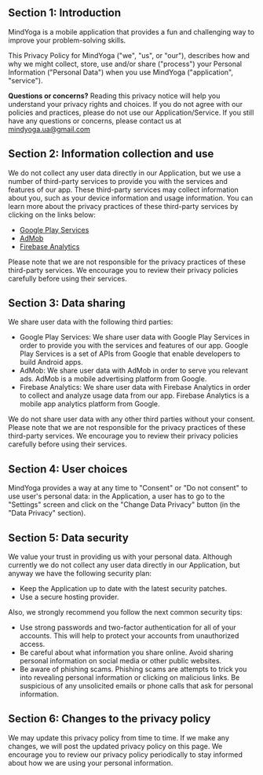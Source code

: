 ## Section 1: Introduction

MindYoga is a mobile application that provides a fun and challenging way to improve your problem-solving skills.

This Privacy Policy for MindYoga ("we", "us", or "our"), describes how and why we might collect, store, use 
and/or share ("process") your Personal Information ("Personal Data") when you use MindYoga ("application", "service").

**Questions or concerns?** Reading this privacy notice will help you understand your privacy rights and choices.
If you do not agree with our policies and practices, please do not use our Application/Service.
If you still have any questions or concerns, please contact us at mindyoga.ua@gmail.com

## Section 2: Information collection and use

We do not collect any user data directly in our Application, 
but we use a number of third-party services to provide you with the services and features of our app. 
These third-party services may collect information about you, such as your device information and usage information. 
You can learn more about the privacy practices of these third-party services by clicking on the links below:

* [Google Play Services](https://policies.google.com/privacy)
* [AdMob](https://support.google.com/admob/answer/6128543?hl=en)
* [Firebase Analytics](https://www.google.com/analytics/terms/)
  
Please note that we are not responsible for the privacy practices of these third-party services. 
We encourage you to review their privacy policies carefully before using their services.

## Section 3: Data sharing

We share user data with the following third parties:

* Google Play Services: We share user data with Google Play Services in order to provide you with the services and features of our app. Google Play Services is a set of APIs from Google that enable developers to build Android apps.
* AdMob: We share user data with AdMob in order to serve you relevant ads. AdMob is a mobile advertising platform from Google.
* Firebase Analytics: We share user data with Firebase Analytics in order to collect and analyze usage data from our app. Firebase Analytics is a mobile app analytics platform from Google.

We do not share user data with any other third parties without your consent.
Please note that we are not responsible for the privacy practices of these third-party services. 
We encourage you to review their privacy policies carefully before using their services.

## Section 4: User choices

MindYoga provides a way at any time to "Consent" or "Do not consent" to use user's personal data:
in the Application, a user has to go to the "Settings" screen and click on the "Change Data Privacy" button (in the "Data Privacy" section).

## Section 5: Data security

We value your trust in providing us with your personal data. 
Although currently we do not collect any user data directly in our Application, 
but anyway we have the following security plan:
* Keep the Application up to date with the latest security patches.
* Use a secure hosting provider.

Also, we strongly recommend you follow the next common security tips:
* Use strong passwords and two-factor authentication for all of your accounts. This will help to protect your accounts from unauthorized access.
* Be careful about what information you share online. Avoid sharing personal information on social media or other public websites.
* Be aware of phishing scams. Phishing scams are attempts to trick you into revealing personal information or clicking on malicious links. Be suspicious of any unsolicited emails or phone calls that ask for personal information.

## Section 6: Changes to the privacy policy

We may update this privacy policy from time to time. 
If we make any changes, we will post the updated privacy policy on this page. 
We encourage you to review our privacy policy periodically to stay informed about how we are using your personal information.
